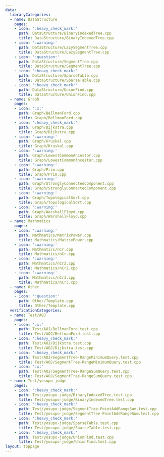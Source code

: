 ```yaml
---
data:
  libraryCategories:
  - name: DataStructure
    pages:
    - icon: ':heavy_check_mark:'
      path: DataStructure/BinaryIndexedTree.cpp
      title: DataStructure/BinaryIndexedTree.cpp
    - icon: ':warning:'
      path: DataStructure/LazySegmentTree.cpp
      title: DataStructure/LazySegmentTree.cpp
    - icon: ':question:'
      path: DataStructure/SegmentTree.cpp
      title: DataStructure/SegmentTree.cpp
    - icon: ':heavy_check_mark:'
      path: DataStructure/SparseTable.cpp
      title: DataStructure/SparseTable.cpp
    - icon: ':heavy_check_mark:'
      path: DataStructure/UnionFind.cpp
      title: DataStructure/UnionFind.cpp
  - name: Graph
    pages:
    - icon: ':x:'
      path: Graph/BellmanFord.cpp
      title: Graph/BellmanFord.cpp
    - icon: ':heavy_check_mark:'
      path: Graph/Dijkstra.cpp
      title: Graph/Dijkstra.cpp
    - icon: ':warning:'
      path: Graph/Kruskal.cpp
      title: Graph/Kruskal.cpp
    - icon: ':warning:'
      path: Graph/LowestCommonAncestor.cpp
      title: Graph/LowestCommonAncestor.cpp
    - icon: ':warning:'
      path: Graph/Prim.cpp
      title: Graph/Prim.cpp
    - icon: ':warning:'
      path: Graph/StronglyConnectedComponent.cpp
      title: Graph/StronglyConnectedComponent.cpp
    - icon: ':warning:'
      path: Graph/TopologicalSort.cpp
      title: Graph/TopologicalSort.cpp
    - icon: ':warning:'
      path: Graph/WarshallFloyd.cpp
      title: Graph/WarshallFloyd.cpp
  - name: Mathmatics
    pages:
    - icon: ':warning:'
      path: Mathmatics/MatrixPower.cpp
      title: Mathmatics/MatrixPower.cpp
    - icon: ':warning:'
      path: Mathmatics/nCr.cpp
      title: Mathmatics/nCr.cpp
    - icon: ':warning:'
      path: Mathmatics/nCr2.cpp
      title: Mathmatics/nCr2.cpp
    - icon: ':warning:'
      path: Mathmatics/nCr3.cpp
      title: Mathmatics/nCr3.cpp
  - name: Other
    pages:
    - icon: ':question:'
      path: Other/Template.cpp
      title: Other/Template.cpp
  verificationCategories:
  - name: Test/AOJ
    pages:
    - icon: ':x:'
      path: Test/AOJ/BellmanFord.test.cpp
      title: Test/AOJ/BellmanFord.test.cpp
    - icon: ':heavy_check_mark:'
      path: Test/AOJ/Dijkstra.test.cpp
      title: Test/AOJ/Dijkstra.test.cpp
    - icon: ':heavy_check_mark:'
      path: Test/AOJ/SegmentTree-RangeMinimumQuery.test.cpp
      title: Test/AOJ/SegmentTree-RangeMinimumQuery.test.cpp
    - icon: ':x:'
      path: Test/AOJ/SegmentTree-RangeSumQuery.test.cpp
      title: Test/AOJ/SegmentTree-RangeSumQuery.test.cpp
  - name: Test/yosupo-judge
    pages:
    - icon: ':heavy_check_mark:'
      path: Test/yosupo-judge/BinaryIndexedTree.test.cpp
      title: Test/yosupo-judge/BinaryIndexedTree.test.cpp
    - icon: ':heavy_check_mark:'
      path: Test/yosupo-judge/SegmentTree-PointAddRangeSum.test.cpp
      title: Test/yosupo-judge/SegmentTree-PointAddRangeSum.test.cpp
    - icon: ':heavy_check_mark:'
      path: Test/yosupo-judge/SparseTable.test.cpp
      title: Test/yosupo-judge/SparseTable.test.cpp
    - icon: ':heavy_check_mark:'
      path: Test/yosupo-judge/UnionFind.test.cpp
      title: Test/yosupo-judge/UnionFind.test.cpp
layout: toppage
---
```

